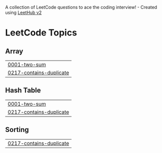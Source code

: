 A collection of LeetCode questions to ace the coding interview! - Created using [LeetHub v2](https://github.com/arunbhardwaj/LeetHub-2.0)
<!---LeetCode Topics Start-->
# LeetCode Topics
## Array
|  |
| ------- |
| [0001-two-sum](https://github.com/preethika1616/Workdone/tree/master/0001-two-sum) |
| [0217-contains-duplicate](https://github.com/preethika1616/Workdone/tree/master/0217-contains-duplicate) |
## Hash Table
|  |
| ------- |
| [0001-two-sum](https://github.com/preethika1616/Workdone/tree/master/0001-two-sum) |
| [0217-contains-duplicate](https://github.com/preethika1616/Workdone/tree/master/0217-contains-duplicate) |
## Sorting
|  |
| ------- |
| [0217-contains-duplicate](https://github.com/preethika1616/Workdone/tree/master/0217-contains-duplicate) |
<!---LeetCode Topics End-->